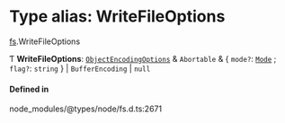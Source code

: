# Type alias: WriteFileOptions

[fs](../modules/fs.md).WriteFileOptions

Ƭ **WriteFileOptions**: [`ObjectEncodingOptions`](../interfaces/fs.ObjectEncodingOptions.md) & `Abortable` & { `mode?`: [`Mode`](fs.Mode.md) ; `flag?`: `string`  } \| `BufferEncoding` \| ``null``

#### Defined in

node_modules/@types/node/fs.d.ts:2671
